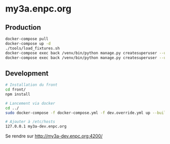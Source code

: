 my3a.enpc.org
=============

## Production
```bash
docker-compose pull
docker-compose up -d
./tools/load_fixtures.sh
docker-compose exec back /venv/bin/python manage.py createsuperuser --username louis.trezzini --email louis.trezzini@eleves.enpc.fr --noinput
docker-compose exec back /venv/bin/python manage.py createsuperuser --username sandrine.guillerm --email sandrine.guillerm@enpc.fr --noinput
```

## Development
```bash
# Installation du front
cd front/
npm install

# Lancement via docker
cd ../
sudo docker-compose -f docker-compose.yml -f dev.override.yml up --build

# Ajouter à /etc/hosts
127.0.0.1 my3a-dev.enpc.org
```

Se rendre sur http://my3a-dev.enpc.org:4200/
